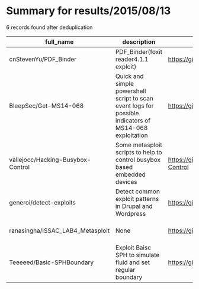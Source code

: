
# Summary for results/2015/08/13
    
6 records found after deduplication

| full_name | description | html_url | matched_list | matched_count | pushed_at | size | stargazers_count | language | forks_count | vul_ids |
|-----------------------------------|--------------------------------------------------------------------------------------------------------|------------------------------------------------------|----------------------------------|-----------------|---------------------------|--------|--------------------|------------|---------------|--------------|
| cnStevenYu/PDF_Binder | PDF_Binder(foxit reader4.1.1 exploit) | https://github.com/cnStevenYu/PDF_Binder | ['exploit'] | 1 | 2015-08-13 04:54:04+00:00 | 352 | 0 | Python | 1 | [] |
| BleepSec/Get-MS14-068 | Quick and simple powershell script to scan event logs for possible indicators of MS14-068 exploitation | https://github.com/BleepSec/Get-MS14-068 | ['exploit'] | 1 | 2015-08-13 10:11:29+00:00 | 140 | 6 | PowerShell | 3 | ['MS14-068'] |
| vallejocc/Hacking-Busybox-Control | Some metasploit scripts to help to control busybox based embedded devices | https://github.com/vallejocc/Hacking-Busybox-Control | ['metasploit module OR payload'] | 1 | 2015-08-13 11:35:57+00:00 | 137 | 21 | Ruby | 9 | [] |
| generoi/detect-exploits | Detect common exploit patterns in Drupal and Wordpress | https://github.com/generoi/detect-exploits | ['exploit'] | 1 | 2015-08-13 02:57:09+00:00 | 148 | 3 | Shell | 0 | [] |
| ranasingha/ISSAC_LAB4_Metasploit | None | https://github.com/ranasingha/ISSAC_LAB4_Metasploit | ['metasploit module OR payload'] | 1 | 2015-08-13 18:51:47+00:00 | 100 | 0 | | 0 | [] |
| Teeeeed/Basic-SPHBoundary | Exploit Baisc SPH to simulate fluid and set regular boundary | https://github.com/Teeeeed/Basic-SPHBoundary | ['exploit'] | 1 | 2015-08-13 19:04:25+00:00 | 152 | 1 | C++ | 0 | [] |
